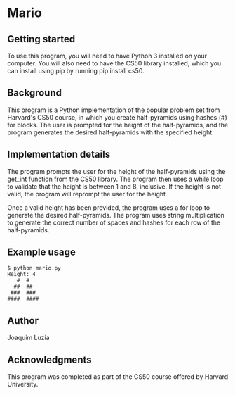 # Mario

## Getting started
To use this program, you will need to have Python 3 installed on your computer. You will also need to have the CS50 library installed, which you can install using pip by running pip install cs50.

## Background
This program is a Python implementation of the popular problem set from Harvard's CS50 course, in which you create half-pyramids using hashes (#) for blocks. The user is prompted for the height of the half-pyramids, and the program generates the desired half-pyramids with the specified height.

## Implementation details
The program prompts the user for the height of the half-pyramids using the get_int function from the CS50 library. The program then uses a while loop to validate that the height is between 1 and 8, inclusive. If the height is not valid, the program will reprompt the user for the height.

Once a valid height has been provided, the program uses a for loop to generate the desired half-pyramids. The program uses string multiplication to generate the correct number of spaces and hashes for each row of the half-pyramids.

## Example usage
```
$ python mario.py
Height: 4
   #  #
  ##  ##
 ###  ###
####  ####
```

## Author
Joaquim Luzia

## Acknowledgments
This program was completed as part of the CS50 course offered by Harvard University.

